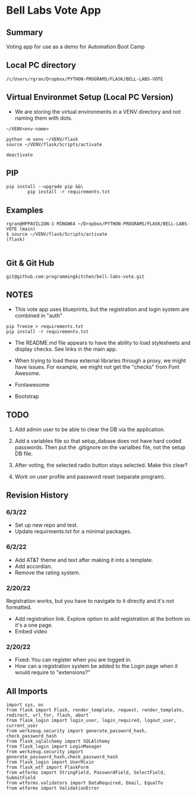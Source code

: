 # Bell Labs Vote App


## Summary
Voting app for use as a demo for Automation Boot Camp

## Local PC directory
```
/c/Users/rgran/Dropbox/PYTHON-PROGRAMS/FLASK/BELL-LABS-VOTE
```

## Virtual Environmet Setup (Local PC Version)
* We are storing the virtual environments in a VENV directory and not naming them with dots.

```
~/VENV<env-name>

python -m venv ~/VENV/flask
source ~/VENV/flask/Scripts/activate

deactivate

```
## PIP
```
pip install --upgrade pip &&\
		pip install -r requirements.txt
```

## Examples
```
rgran@HPPAVILION-1 MINGW64 ~/Dropbox/PYTHON-PROGRAMS/FLASK/BELL-LABS-VOTE (main)
$ source ~/VENV/flask/Scripts/activate
(flask)


```

## Git & Git Hub

```
git@github.com:programmingkitchen/bell-labs-vote.git
```

## NOTES
* This vote app uses blueprints, but the registration and login system are combined in "auth"

```
pip freeze > requirements.txt
pip install -r requirementx.txt
```

* The README.md file appears to have the ability to load stylesheets and display checks. See links in the main app.

* When trying to load these external libraries through a proxy, we might have issues.  For example, we might not get the "checks" from Font Awesome. 

* Fontawesome
* Bootstrap

## TODO
1. Add admin user to be able to clear the DB via the application.

2. Add a variables file so that setup_dabase does not have hard coded passwords.  Then put the .gitignore on the varialbes file, not the 
   setup DB file. 

3. After voting, the selected radio button stays selected.  Make this clear? 

4. Work on user profile and password reset (separate program). 


## Revision History

### 6/3/22
* Set up new repo and test.
* Update requirments.txt for a minimal packages.

### 6/2/22
* Add AT&T theme and text after making it into a template.  
* Add accordian.
* Remove the rating system.

### 2/20/22
Registration works, but you have to navigate to it directly and it's not formatted.
* Add registration link.  Explore option to add registration at the bottom so it's a one page.
* Embed video

### 2/20/22
* Fixed:  You can register when you are logged in.
* How can a registration system be added to the Login page when it would require to "extensions?"


## All Imports
```
import sys, os
from flask import Flask, render_template, request, render_template, redirect, url_for, flash, abort
from flask_login import login_user, login_required, logout_user, current_user
from werkzeug.security import generate_password_hash, check_password_hash
from flask_sqlalchemy import SQLAlchemy
from flask_login import LoginManager
from werkzeug.security import generate_password_hash,check_password_hash
from flask_login import UserMixin
from flask_wtf import FlaskForm
from wtforms import StringField, PasswordField, SelectField, SubmitField
from wtforms.validators import DataRequired, Email, EqualTo
from wtforms import ValidationError
```

